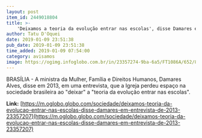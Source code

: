 ```yaml
---
layout: post
item_id: 2449018804
title: >-
    'Deixamos a teoria da evolução entrar nas escolas', disse Damares em entrevista de 2013
author: Tatu D'Oquei
date: 2019-01-09 23:51:38
pub_date: 2019-01-09 23:51:38
time_added: 2019-01-09 07:54:00
category: avisamos
image: https://ogimg.infoglobo.com.br/in/23357274-9ba-6a5/FT1086A/652/80258899_BSBBrasiliaBrasil11-12-2018PADamares-Regina-Alves-futura-ministra-da-Mulher.jpg
---
```


BRASÍLIA - A ministra da Mulher, Família e Direitos Humanos, Damares Alves, disse em 2013, em uma entrevista, que a Igreja perdeu espaço na sociedade brasileira ao "deixar" a "teoria da evolução entrar nas escolas".

**Link:** [https://m.oglobo.globo.com/sociedade/deixamos-teoria-da-evolucao-entrar-nas-escolas-disse-damares-em-entrevista-de-2013-23357207](https://m.oglobo.globo.com/sociedade/deixamos-teoria-da-evolucao-entrar-nas-escolas-disse-damares-em-entrevista-de-2013-23357207)


